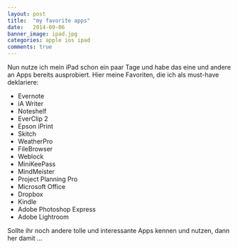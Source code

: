 ```yaml
---
layout: post
title:  "my favorite apps"
date:   2014-09-06 
banner_image: ipad.jpg
categories: apple ios ipad
comments: true
---
```

Nun nutze ich mein iPad schon ein paar Tage und habe das eine und andere an Apps bereits ausprobiert. Hier meine Favoriten, die ich als must-have deklariere:

* Evernote
* iA Writer
* Noteshelf
* EverClip 2
* Epson iPrint
* Skitch
* WeatherPro
* FileBrowser
* Weblock
* MiniKeePass
* MindMeister
* Project Planning Pro
* Microsoft Office 
* Dropbox
* Kindle
* Adobe Photoshop Express
* Adobe Lightroom

Sollte ihr noch andere tolle und interessante Apps kennen und nutzen, dann her damit ...